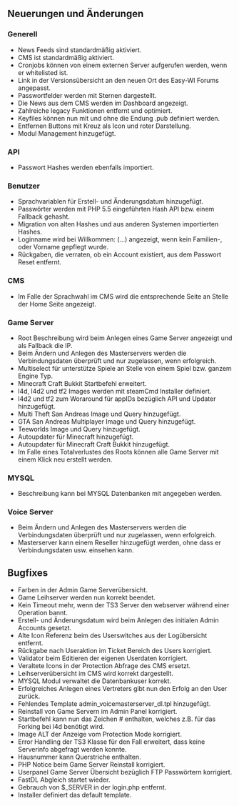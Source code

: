 ## Neuerungen und Änderungen

### Generell

- News Feeds sind standardmäßig aktiviert.
- CMS ist standardmäßig aktiviert.
- Cronjobs können von einem externen Server aufgerufen werden, wenn er whitelisted ist.
- Link in der Versionsübersicht an den neuen Ort des Easy-WI Forums angepasst.
- Passwortfelder werden mit Sternen dargestellt.
- Die News aus dem CMS werden im Dashboard angezeigt.
- Zahlreiche legacy Funktionen entfernt und optimiert.
- Keyfiles können nun mit und ohne die Endung .pub definiert werden.
- Entfernen Buttons mit Kreuz als Icon und roter Darstellung.
- Modul Management hinzugefügt.

### API

- Passwort Hashes werden ebenfalls importiert.

### Benutzer

- Sprachvariablen für Erstell- und Änderungsdatum hinzugefügt.
- Passwörter werden mit PHP 5.5 eingeführten Hash API bzw. einem Fallback gehasht.
- Migration von alten Hashes und aus anderen Systemen importierten Hashes.
- Loginname wird bei Willkommen: (...) angezeigt, wenn kein Familien-, oder Vorname gepflegt wurde.
- Rückgaben, die verraten, ob ein Account existiert, aus dem Passwort Reset entfernt.

### CMS

- Im Falle der Sprachwahl im CMS wird die entsprechende Seite an Stelle der Home Seite angezeigt.

### Game Server

- Root Beschreibung wird beim Anlegen eines Game Server angezeigt und als Fallback die IP.
- Beim Ändern und Anlegen des Masterservers werden die Verbindungsdaten überprüft und nur zugelassen, wenn erfolgreich.
- Multiselect für unterstütze Spiele an Stelle von einem Spiel bzw. ganzem Engine Typ.
- Minecraft Craft Bukkit Startbefehl erweitert.
- l4d, l4d2 und tf2 Images werden mit steamCmd Installer definiert.
- l4d2 und tf2 zum Woraround für appIDs bezüglich API und Updater hinzugefügt.
- Multi Theft San Andreas Image und Query hinzugefügt.
- GTA San Andreas Multiplayer Image und Query hinzugefügt.
- Teeworlds Image und Query hinzugefügt.
- Autoupdater für Minecraft hinzugefügt.
- Autoupdater für Minecraft Craft Bukkit hinzugefügt.
- Im Falle eines Totalverlustes des Roots können alle Game Server mit einem Klick neu erstellt werden.

### MYSQL

- Beschreibung kann bei MYSQL Datenbanken mit angegeben werden.

### Voice Server

- Beim Ändern und Anlegen des Masterservers werden die Verbindungsdaten überprüft und nur zugelassen, wenn erfolgreich.
- Masterserver kann einem Reseller hinzugefügt werden, ohne dass er Verbindungsdaten usw. einsehen kann.

## Bugfixes

- Farben in der Admin Game Serverübersicht.
- Game Leihserver werden nun korrekt beendet.
- Kein Timeout mehr, wenn der TS3 Server den webserver während einer Operation bannt.
- Erstell- und Änderungsdatum wird beim Anlegen des initialen Admin Accounts gesetzt.
- Alte Icon Referenz beim des Userswitches aus der Logübersicht entfernt.
- Rückgabe nach Useraktion im Ticket Bereich des Users korrigiert.
- Validator beim Editieren der eigenen Userdaten korrigiert.
- Veraltete Icons in der Protection Abfrage des CMS ersetzt.
- Leihserverübersicht im CMS wird korrekt dargestellt.
- MYSQL Modul verwaltet die Datenbankuser korrekt.
- Erfolgreiches Anlegen eines Vertreters gibt nun den Erfolg an den User zurück.
- Fehlendes Template admin_voicemasterserver_dl.tpl hinzugefügt.
- Reinstall von Game Servern im Admin Panel korrigiert.
- Startbefehl kann nun das Zeichen # enthalten, welches z.B. für das Forking bei l4d benötigt wird.
- Image ALT der Anzeige vom Protection Mode korrigiert.
- Error Handling der TS3 Klasse für den Fall erweitert, dass keine Serverinfo abgefragt werden konnte.
- Hausnummer kann Querstriche enthalten.
- PHP Notice beim Game Server Reinstall korrigiert.
- Userpanel Game Server Übersicht bezüglich FTP Passwörtern korrigiert.
- FastDL Abgleich startet wieder.
- Gebrauch von $_SERVER in der login.php entfernt.
- Installer definiert das default template.